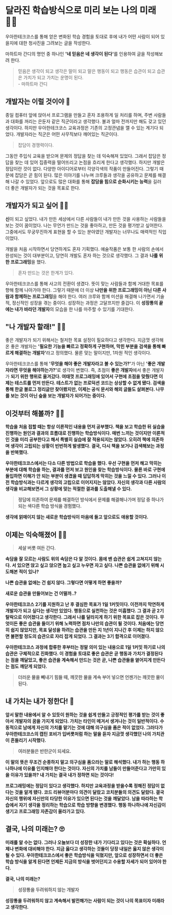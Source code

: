 # 달라진 학습방식으로 미리 보는 나의 미래 👨‍💼

우아한테크코스를 통해 얻은 변화된 학습 경험을 토대로 후에 내가 어떤 사람이 되어 있을지에 대한 청사진을 그려보는 글을 작성한다.

마하트마 간디의 명언 중 하나인 <b>'네 믿음은 네 생각이 된다'</b>를 인용하여 글을 작성해보려 한다.

> 믿음은 생각이 되고 생각은 말이 되고 말은 행동이 되고 행동은 습관이 되고 습관은 가치가 되고 가치는 운명이 된다.<br>- 마하트마 간디

## 개발자는 이럴 것이야 🤔

 종일 컴퓨터 앞에 앉아서 프로그램을 만들고 혼자 조용하게 일 처리를 하며, 주변 사람들과 대화를 꺼리는 은둔자 같은 직군이라고 생각했다. 불과 얼마 전까지만 해도 갖고 있던 생각이다. 하지만 우아한테크코스 교육과정은 기존의 고정관념을 깰 수 있는 계기다 되었다. 개발자라는 직군은 어떤 사무직보다 깨어있는 직군이다.

> 잡담이 경쟁력이다.

 그동안 주입식 교육을 받으며 문제의 정답을 찾는 데 익숙해져 있었다. 그래서 잡담은 정답을 찾는 데 있어 집중력을 떨어뜨리고 논점을 흐리게 한다고 생각했다. 하지만 개발은 정답이란 것이 없다. 다양한 아이디어로부터 각양각색의 작품이 만들어진다. 그렇기 때문에 잡담은 곧 힘이 된다. 많은 이야기를 나누며 크루들과 생각을 공유하고 문제를 해결해 나갈 수 있었다. 앞으로도 많은 대화를 통해 <b>잡담을 힘으로 순화시키는 능력</b>을 길러 더 좋은 개발자가 되는 것을 목표로 한다.

## 개발자가 되고 싶어 👨‍💻

 <b>신</b>이 되고 싶었다. 내가 만든 세상에서 다른 사람들이 내가 만든 것을 사용하는 사람들을 보는 것이 꿈이었다. 나는 무언가 만드는 것을 좋아하고, 만든 것을 평가받고 싶어한다. 그중에서도 무궁무진하게 표현을 할 수 있는 분야였던 개발자는 너무나도 매력적인 직업이었다.

 개발을 처음 시작하면서 당연하게도 혼자 기획했다. 예술작품은 보통 한 사람의 손에서 완성되는 것이 대부분이고, 당연히 개발도 혼자 하는 것으로 생각했다. 그 결과 <b>나를 위한 프로그래밍</b>을 했다.

> 혼자 만드는 것은 한계가 있다.

 우아한테크코스를 통해 사고의 전환이 생겼다. 뜻이 맞는 사람들과 함께 거대한 목표를 향해 함께 나아가야 한다. 그렇기 때문에 더 이상 <b>나만을 위한 프로그래밍이 아닌 다른 사람과 함께하는 프로그래밍</b>을 해야 한다. 여러 크루와 함께 미션을 해결해 나가면서 기술적, 정신적인 성장을 겪는 중이다. 성장하는 과정은 고달프지만 즐겁다. 이 <b>성장통의 끝에는 내가 바라던 개발자</b>의 모습을 한 나를 마주할 수 있기를 기대한다.

## "나 개발자 할래!" 🙋‍♂️

 좋은 개발자가 되기 위해서는 철저한 목표 설정이 필요하다고 생각한다. 지금껏 생각해온 좋은 개발자는 <b>'필요한 기능을 빠르고 정확하게 구현하며, 막힌 부분을 검색을 통해 빠르게 해결하는 개발자'</b>라고 정의했다. 물론 맞는 말이지만, 1차원 적인 생각이다.

 우아한테크코스를 통해 <b>'무엇을 해야 좋은 개발자라고 볼 수 있는가?'</b>가 아닌 <b>'좋은 개발자라면 무엇을 해야하는가?'</b>로 생각이 변했다. 즉, 초점이 <b>좋은 개발자</b>에서 좋은 개발자가 <b>되기 위한 행위로 올겨갔다. 여태껏 프로그래밍에 있어서 구현에 초점을 맞췄다면 이제는 테스트를 먼저 만든다. 테스트가 없는 프로덕션 코드는 상상할 수 없게 됐다. 검색을 통해 한글 블로그 정리글만 찾아봤지만, 이제는 공식 문서와 해외 글들도 살펴본다. 나무를 보는 것이 아닌 숲을 보는 개발자가 되어가는 중이다.

## 이것부터 해볼까? 🧑‍🏫

 학습을 처음 접할 때는 항상 이론적인 내용을 먼저 공부했다. 책을 보고 학습한 뒤 실습을 진행하는 <b>원인과 결과의 흐름대로 진행하는 학습방식</b>이다. 매번 느끼는 것이지만 이론적인 것을 미리 공부한다고 해서 특별히 실습에 잘 적용되지는  않았다. 오히려 책에 의존하며 <b>생각이 고립되는 상황</b>이 빈번하게 발생했다. 결국, 다시 책을 보거나 검색해보는 과정을 반복했다.

 우아한테크코스에서는 다소 다른 방법으로 학습을 했다. 우선 구현을 먼저 해고 막히는 부분에 대해 학습을 하는, <b>결과를 먼저 보고 원인을 찾는 학습방식</b>이다. 물론 바로 구현에 돌입하면 이해가 안 되는 부분이 생겼을 때 답답하게 막히는 것을 느낄 수 있다. 그러나 이전 학습방식과는 다르게 <b>생각의 고립으로 이어지지는 않았다.</b> 자신의 생각과 다른 사람의 생각을 비교해보면서 그 상황에 맞는 적절한 결과를 도출해낼 수 있다. 

> 정답에 의존하여 문제를 해결하던 방식에서 문제를 해결해나가며 정답 중 하나가 되는 색다른 학습 방식을 경험했다.

 생각에 얽매이지 않는 새로운 학습방식이 마음에 들고 앞으로도 애용할 것이다.

## 이제는 익숙해졌어 🤵‍♂️

> 세살 버릇 여든 간다.

 속담을 잘 모르는 사람도 위의 속담은 다 알 것이다. 몸에 밴 습관은 쉽게 고쳐지지 않는다. 서 있으면 앉고 싶고 앉으면 눕고 싶고 누우면 자고 싶다. 나쁜 습관을 없애기 위해 시도해본 적이 있나?

 나쁜 습관을 없애는 건 쉽지 않다. 그렇다면 어떻게 하면 좋을까? 

<b>새로운 습관을 만들어보는 건 어떨까..?</b>

 우아한테크코스 2기를 지원하고 난 후 결심한 목표가 1일 1커밋이다. 이전까지 막연하게 개발자가 되고 싶다는 생각만 있었다. 행동으로 실천하는 것은 미흡했다. 그 결과 곧 2기 탈락으로 이어졌다고 생각한다. 그래서 나를 달라지게 하기 위한 목표로 잡은 것이다. 무엇이든 좋은 습관을 들이기 위해 노력하면 점차 나만의 습관이 될 것이다. 처음에는 당연히 쉽지 않았지만, 목표 달성을 하려는 습관을 만든 지 1년이 지나간 후 이제는 하지 않으면 불편할 정도의 습관으로 자리 잡게 되었다. 그 결과는 3기 합격으로 이어졌다. 

 우아한테크코스 과정에 합류한 후부터는 정말 <b>의미 있는 내용으로 1일 1커밋</b> 하기로 나의 습관은 구체적으로 진화했다. 이 경험을 토대로 <b>좋은 습관은 곧 행동과 가치가 결정된다는 점</b>을 깨달았고, <b>좋은 습관을 계속해서 만드는 것은 곧, 나쁜 습관들을 옅어지게 만든다는 점</b>도 깨닫게 되었다.

> 더러운 물을 빼내기 힘들 때, 깨끗한 물을 계속 부어 넣으면 언젠가는 깨끗한 물이 된다.

## 내 가치는 내가 정한다! 🤴

 앞서 말한 내용에서 알 수 있듯이 원하는 것을 쉽게 만들고 긍정적인 평가를 받는 것이 좋아서 개발자의 꿈을 가지게 되었다. 가치는 타인이 메겨서 생겨나는 것이 일반적이다. 수동적으로 남에게 자신의 가치를 맡기는 것에 대해 의구심을 품은 적이 없었다. 그러다가 우아한테크코스의 캡틴 포비가 입버릇처럼 하는 말을 듣자 지금껏 생각했던 나의 가치관이 흔들리기 시작했다.

> 여러분들은 반란군이 되세요.

 이 말의 뜻은 무조건 순종하지 말고 의구심을 품으라는 말로 해석했다. 내가 하는 행동 하나하나에 이유를 인지해야 한다는 것이다. 자신의 가치를 남들이 만들어준다고 가만히 있을 이유가 있을까? 내 가치는 결국 내가 정하면 되는 것이다!

 프로그래밍에는 정답이 있다고 생각했다. 하지만 교육과정을 받을수록 정해진 정답이 없다는 것을 알게 됐다. 코드 리뷰어분마다 의견이 달랐고 코치분들의 의견도 달랐다. 결국 자신의 행위에 자신만의 타당한 이유가 있으면 된다는 것을 깨달았다. 남을 <b>따라하는 학습에서 자기 생각을 정리하는 학습</b>으로 학습 방향을 변경했다. 행동 하나하나에 자신감이 생기고 프로그래밍 자존감이 올라가고 있다.

## 결국, 나의 미래는? 🙄

 미래를 알 수는 없다. 그러나 오늘보다 더 성장한 내가 기다리고 있다는 것은 확실하다. 언제나 변화에 대비해야 한다. 지금 옳다고 생각하는 것들이 당장 내일은 옳지 않은 생각이 될 수 있다. 우아한테크코스에서 좋은 학습방식을 익혔지만, 앞으로 성장하면서 더 좋은 학습 방식을 알게 된다면 언제든 지금의 방식을 벗어던지고 수용할 자세가 되어 있어야 한다. 

결국, 나의 미래는?

> 성장통을 두려워하지 않는 개발자

성장통을 두려워하지 않고 계속해서 발전해가는 사람이 되는 것이 나의 목표이자 미래라고 생각한다.

